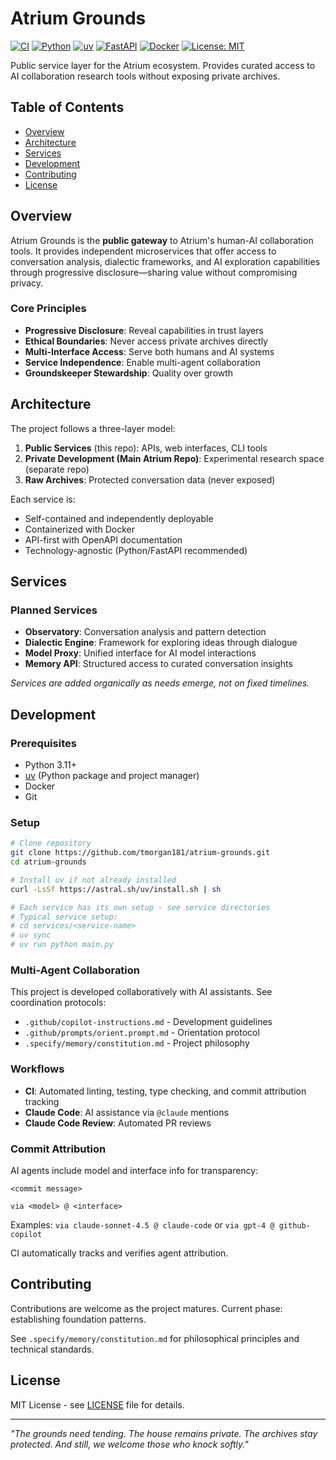 # Atrium Grounds

[![CI](https://github.com/tmorgan181/atrium-grounds/actions/workflows/ci.yml/badge.svg)](https://github.com/tmorgan181/atrium-grounds/actions/workflows/ci.yml)
[![Python](https://img.shields.io/badge/python-3.11+-blue.svg)](https://www.python.org/downloads/)
[![uv](https://img.shields.io/endpoint?url=https://raw.githubusercontent.com/astral-sh/uv/main/assets/badge/v0.json)](https://github.com/astral-sh/uv)
[![FastAPI](https://img.shields.io/badge/FastAPI-0.100+-009688.svg)](https://fastapi.tiangolo.com)
[![Docker](https://img.shields.io/badge/docker-ready-2496ED.svg)](https://www.docker.com/)
[![License: MIT](https://img.shields.io/badge/License-MIT-yellow.svg)](LICENSE)

Public service layer for the Atrium ecosystem. Provides curated access to AI collaboration research tools without exposing private archives.

## Table of Contents

- [Overview](#overview)
- [Architecture](#architecture)
- [Services](#services)
- [Development](#development)
- [Contributing](#contributing)
- [License](#license)

## Overview

Atrium Grounds is the **public gateway** to Atrium's human-AI collaboration tools. It provides independent microservices that offer access to conversation analysis, dialectic frameworks, and AI exploration capabilities through progressive disclosure—sharing value without compromising privacy.

### Core Principles

- **Progressive Disclosure**: Reveal capabilities in trust layers
- **Ethical Boundaries**: Never access private archives directly
- **Multi-Interface Access**: Serve both humans and AI systems
- **Service Independence**: Enable multi-agent collaboration
- **Groundskeeper Stewardship**: Quality over growth

## Architecture

The project follows a three-layer model:

1. **Public Services** (this repo): APIs, web interfaces, CLI tools
2. **Private Development (Main Atrium Repo)**: Experimental research space (separate repo)
3. **Raw Archives**: Protected conversation data (never exposed)

Each service is:
- Self-contained and independently deployable
- Containerized with Docker
- API-first with OpenAPI documentation
- Technology-agnostic (Python/FastAPI recommended)

## Services

### Planned Services

- **Observatory**: Conversation analysis and pattern detection
- **Dialectic Engine**: Framework for exploring ideas through dialogue
- **Model Proxy**: Unified interface for AI model interactions
- **Memory API**: Structured access to curated conversation insights

*Services are added organically as needs emerge, not on fixed timelines.*

## Development

### Prerequisites

- Python 3.11+
- [uv](https://docs.astral.sh/uv/) (Python package and project manager)
- Docker
- Git

### Setup

```bash
# Clone repository
git clone https://github.com/tmorgan181/atrium-grounds.git
cd atrium-grounds

# Install uv if not already installed
curl -LsSf https://astral.sh/uv/install.sh | sh

# Each service has its own setup - see service directories
# Typical service setup:
# cd services/<service-name>
# uv sync
# uv run python main.py
```

### Multi-Agent Collaboration

This project is developed collaboratively with AI assistants. See coordination protocols:

- `.github/copilot-instructions.md` - Development guidelines
- `.github/prompts/orient.prompt.md` - Orientation protocol
- `.specify/memory/constitution.md` - Project philosophy

### Workflows

- **CI**: Automated linting, testing, type checking, and commit attribution tracking
- **Claude Code**: AI assistance via `@claude` mentions
- **Claude Code Review**: Automated PR reviews

### Commit Attribution

AI agents include model and interface info for transparency:
```
<commit message>

via <model> @ <interface>
```

Examples: `via claude-sonnet-4.5 @ claude-code` or `via gpt-4 @ github-copilot`

CI automatically tracks and verifies agent attribution.

## Contributing

Contributions are welcome as the project matures. Current phase: establishing foundation patterns.

See `.specify/memory/constitution.md` for philosophical principles and technical standards.

## License

MIT License - see [LICENSE](LICENSE) file for details.

---

*"The grounds need tending. The house remains private. The archives stay protected. And still, we welcome those who knock softly."*
